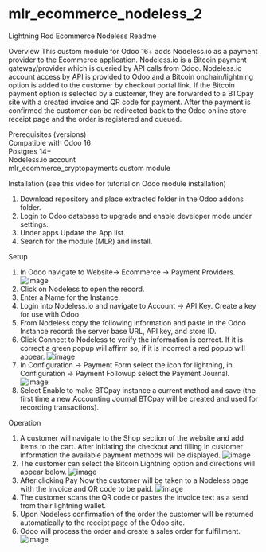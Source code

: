 # mlr_ecommerce_nodeless_2
Lightning Rod Ecommerce Nodeless Readme

Overview
This custom module for Odoo 16+ adds Nodeless.io as a payment provider to the Ecommerce application. Nodeless.io is a Bitcoin payment gateway/provider which is queried by API calls from Odoo. Nodeless.io account access by API is provided to Odoo and a Bitcoin onchain/lightning option is added to the customer by checkout portal link. If the Bitcoin payment option is selected by a customer, they are forwarded to a BTCpay site with a created invoice and QR code for payment. After the payment is confirmed the customer can be redirected back to the Odoo online store receipt page and the order is registered and queued.

Prerequisites (versions)
<br>Compatible with Odoo 16
<br>Postgres 14+
<br>Nodeless.io account
<br>mlr_ecommerce_cryptopayments custom module

Installation (see this video for tutorial on Odoo module installation)
1. Download repository and place extracted folder in the Odoo addons folder.
2. Login to Odoo database to upgrade and enable developer mode under settings.
3. Under apps Update the App list.
4. Search for the module (MLR) and install.

Setup

1. In Odoo navigate to Website-> Ecommerce -> Payment Providers.
![image](https://github.com/ERP-FTW/mlr_ecommerce_nodeless_2/assets/124227412/c4f16673-99d1-4dac-b7b0-e731e2336a33)
2. Click on Nodeless to open the record.
4. Enter a Name for the Instance. 
5. Login into Nodeless.io and navigate to Account -> API Key. Create a key for use with Odoo.
6. From Nodeless copy the following information and paste in the Odoo Instance record: the server base URL, API key, and store ID.
7. Click Connect to Nodeless to verify the information is correct. If it is correct a green popup will affirm so, if it is incorrect a red popup will appear.
![image](https://github.com/ERP-FTW/mlr_ecommerce_nodeless_2/assets/124227412/6a1311bf-4d92-4bff-abbb-0f67b73ab3b5)
9. In Configuration -> Payment Form select the icon for lightning, in Configuration -> Payment Followup select the Payment Journal.
![image](https://github.com/ERP-FTW/mlr_ecommerce_nodeless_2/assets/124227412/11649f36-85e7-4c24-9eb1-766edd1a49f7)
10. Select Enable to make BTCpay instance a current method and save (the first time a new Accounting Journal BTCpay will be created and used for recording transactions).
   

Operation
1. A customer will navigate to the Shop section of the website and add items to the cart. After initiating the checkout and filling in customer information the available payment methods will be displayed.
![image](https://github.com/ERP-FTW/mlr_ecommerce_nodeless_2/assets/124227412/cb6a9f7b-85d8-4e37-b522-53015a4d0328)
3. The customer can select the Bitcoin Lightning option and directions will appear below.
![image](https://github.com/ERP-FTW/mlr_ecommerce_nodeless_2/assets/124227412/a4ef4c09-b5b9-4253-8bad-15655cd225d0)
4. After clicking Pay Now  the customer will be taken to a Nodeless page with the invoice and QR code to be paid.
![image](https://github.com/ERP-FTW/mlr_ecommerce_nodeless_2/assets/124227412/4be87cc5-7d7e-4e48-922c-99992659ba0c)
5. The customer scans the QR code or pastes the invoice text as a send from their lightning wallet.
6. Upon Nodeless confirmation of the order the customer will be returned automatically to the receipt page of the Odoo site.
8. Odoo will process the order and create a sales order for fulfillment.
![image](https://github.com/ERP-FTW/mlr_ecommerce_nodeless_2/assets/124227412/ea135de5-f370-4b6f-8aca-8193588e80b1)

